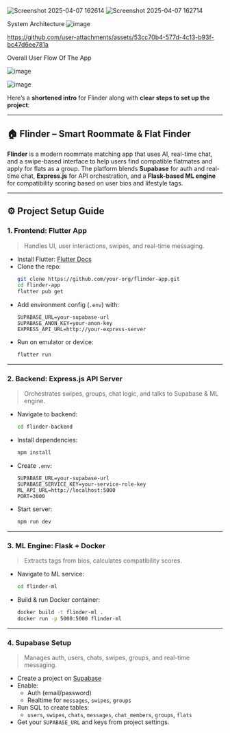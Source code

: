 

![Screenshot 2025-04-07 162614](https://github.com/user-attachments/assets/ad89142d-2b34-4bb0-84d2-2032d4511a2c)
![Screenshot 2025-04-07 162714](https://github.com/user-attachments/assets/bd9448f9-29b0-4265-9891-799a32c70d74)

System Architecture 
![image](https://github.com/user-attachments/assets/e4004ceb-b8e3-4947-baa6-ac0648be05dd)

https://github.com/user-attachments/assets/53cc70b4-577d-4c13-b93f-bc47d6ee781a




Overall User Flow Of The App

![image](https://github.com/user-attachments/assets/fee4111e-df58-4e26-9d0a-45c3e29fc7cb)

![image](https://github.com/user-attachments/assets/95909731-433d-4d1e-9fd1-90b5eb8b556d)


Here’s a **shortened intro** for Flinder along with **clear steps to set up the project**:

---

## 🏠 Flinder – Smart Roommate & Flat Finder

**Flinder** is a modern roommate matching app that uses AI, real-time chat, and a swipe-based interface to help users find compatible flatmates and apply for flats as a group. The platform blends **Supabase** for auth and real-time chat, **Express.js** for API orchestration, and a **Flask-based ML engine** for compatibility scoring based on user bios and lifestyle tags.

---

## ⚙️ Project Setup Guide

### 1. **Frontend: Flutter App**
> Handles UI, user interactions, swipes, and real-time messaging.

- Install Flutter: [Flutter Docs](https://docs.flutter.dev/get-started/install)
- Clone the repo:  
  ```bash
  git clone https://github.com/your-org/flinder-app.git
  cd flinder-app
  flutter pub get
  ```
- Add environment config (`.env`) with:
  ```env
  SUPABASE_URL=your-supabase-url
  SUPABASE_ANON_KEY=your-anon-key
  EXPRESS_API_URL=http://your-express-server
  ```
- Run on emulator or device:
  ```bash
  flutter run
  ```

---

### 2. **Backend: Express.js API Server**
> Orchestrates swipes, groups, chat logic, and talks to Supabase & ML engine.

- Navigate to backend:
  ```bash
  cd flinder-backend
  ```
- Install dependencies:
  ```bash
  npm install
  ```
- Create `.env`:
  ```env
  SUPABASE_URL=your-supabase-url
  SUPABASE_SERVICE_KEY=your-service-role-key
  ML_API_URL=http://localhost:5000
  PORT=3000
  ```
- Start server:
  ```bash
  npm run dev
  ```

---

### 3. **ML Engine: Flask + Docker**
> Extracts tags from bios, calculates compatibility scores.

- Navigate to ML service:
  ```bash
  cd flinder-ml
  ```
- Build & run Docker container:
  ```bash
  docker build -t flinder-ml .
  docker run -p 5000:5000 flinder-ml
  ```

---

### 4. **Supabase Setup**
> Manages auth, users, chats, swipes, groups, and real-time messaging.

- Create a project on [Supabase](https://supabase.com)
- Enable:
  - Auth (email/password)
  - Realtime for `messages`, `swipes`, `groups`
- Run SQL to create tables:
  - `users`, `swipes`, `chats`, `messages`, `chat_members`, `groups`, `flats`
- Get your `SUPABASE_URL` and keys from project settings.



